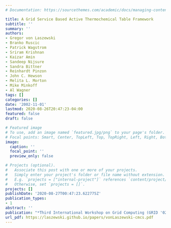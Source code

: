 ```yaml
---
# Documentation: https://sourcethemes.com/academic/docs/managing-content/

title: A Grid Service Based Active Thermochemical Table Framework
subtitle: ''
summary: ''
authors:
- Gregor von Laszewski
- Branko Ruscic
- Patrick Wagstrom
- Sriram Krishnan
- Kaizar Amin
- Sandeep Nijsure
- Sandra Bittner
- Reinhardt Pinzon
- John C. Hewson
- Melita L. Morton
- Mike Minkoff
- Al Wagner
tags: []
categories: []
date: '2002-11-01'
lastmod: 2020-08-26T20:47:23-04:00
featured: false
draft: false

# Featured image
# To use, add an image named `featured.jpg/png` to your page's folder.
# Focal points: Smart, Center, TopLeft, Top, TopRight, Left, Right, BottomLeft, Bottom, BottomRight.
image:
  caption: ''
  focal_point: ''
  preview_only: false

# Projects (optional).
#   Associate this post with one or more of your projects.
#   Simply enter your project's folder or file name without extension.
#   E.g. `projects = ["internal-project"]` references `content/project/deep-learning/index.md`.
#   Otherwise, set `projects = []`.
projects: []
publishDate: '2020-08-27T00:47:23.622775Z'
publication_types:
- 1
abstract: ''
publication: "*Third International Workshop on Grid Computing (GRID '02)*"
url_pdf: https://laszewski.github.io/papers/vonLaszewski-cmcs.pdf
---
```

